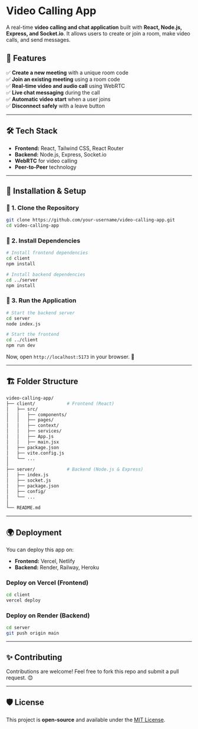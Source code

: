 # Video Calling App

A real-time **video calling and chat application** built with **React, Node.js, Express, and Socket.io**. It allows users to create or join a room, make video calls, and send messages.

## 🚀 Features

✅ **Create a new meeting** with a unique room code  
✅ **Join an existing meeting** using a room code  
✅ **Real-time video and audio call** using WebRTC  
✅ **Live chat messaging** during the call  
✅ **Automatic video start** when a user joins  
✅ **Disconnect safely** with a leave button  

---

## 🛠️ Tech Stack

- **Frontend:** React, Tailwind CSS, React Router
- **Backend:** Node.js, Express, Socket.io
- **WebRTC** for video calling
- **Peer-to-Peer** technology
---

## 📌 Installation & Setup

### 🔹 1. Clone the Repository
```sh
git clone https://github.com/your-username/video-calling-app.git
cd video-calling-app
```

### 🔹 2. Install Dependencies
```sh
# Install frontend dependencies
cd client
npm install

# Install backend dependencies
cd ../server
npm install
```

### 🔹 3. Run the Application
```sh
# Start the backend server
cd server
node index.js

# Start the frontend
cd ../client
npm run dev
```

Now, open `http://localhost:5173` in your browser. 🎉

---

## 🏗️ Folder Structure
```bash
video-calling-app/
├── client/            # Frontend (React)
│   ├── src/
│   │   ├── components/
│   │   ├── pages/
│   │   ├── context/
│   │   ├── services/
│   │   ├── App.js
│   │   ├── main.jsx
│   ├── package.json
│   ├── vite.config.js
│   └── ...
│
├── server/            # Backend (Node.js & Express)
│   ├── index.js
│   ├── socket.js
│   ├── package.json
│   ├── config/
│   └── ...
│
└── README.md
```

---

## 🌍 Deployment
You can deploy this app on:
- **Frontend:** Vercel, Netlify
- **Backend:** Render, Railway, Heroku

### Deploy on Vercel (Frontend)
```sh
cd client
vercel deploy
```

### Deploy on Render (Backend)
```sh
cd server
git push origin main
```

---

## ✨ Contributing
Contributions are welcome! Feel free to fork this repo and submit a pull request. 😊

---

## 🛡️ License
This project is **open-source** and available under the [MIT License](LICENSE).

